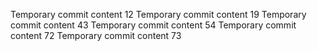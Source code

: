 Temporary commit content 12
Temporary commit content 19
Temporary commit content 43
Temporary commit content 54
Temporary commit content 72
Temporary commit content 73
